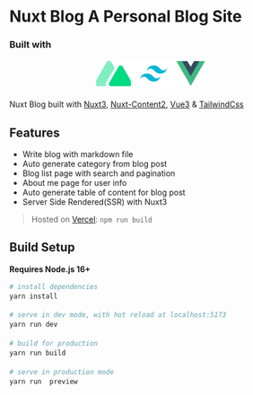 # Nuxt Blog A Personal Blog Site

### Built with

<p align="center">
    <img width="200" src="./assets/images/logo.png">
</p>

 Nuxt Blog built with [Nuxt3](https://nuxt.com), [Nuxt-Content2](https://content.nuxtjs.org/blog/announcing-v2/), [Vue3](https://vuejs.org) & [TailwindCss](https://tailwindcss.com/)

## Features
- Write blog with markdown file
- Auto generate category from blog post
- Blog list page with search and pagination
- About me page for user info
- Auto generate table of content for blog post
- Server Side Rendered(SSR) with Nuxt3

> Hosted on [Vercel](https://vercel.com/): `npm run build`

## Build Setup

**Requires Node.js 16+**

```bash
# install dependencies
yarn install

# serve in dev mode, with hot reload at localhost:5173
yarn run dev

# build for production
yarn run build

# serve in production mode
yarn run  preview

```
